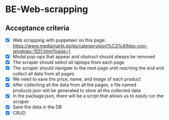 # BE-Web-scrapping

##   Acceptance criteria

- [x] Web scrapping with puppeteer on this page: https://www.mediamarkt.es/es/category/port%C3%A1tiles-con-windows-1551.html?page=1
- [x] Modal pop-ups that appear and obstruct should always be removed
- [x] The scraper should select all laptops from each page
- [x] The scraper should navigate to the next page until reaching the end and collect all data from all pages
- [x] We need to save the price, name, and image of each product
- [x] After collecting all the data from all the pages, a file named products.json will be generated to store all the collected data
- [x] In the package.json, there will be a script that allows us to easily run the scraper
- [x] Save the data in the DB
- [x] CRUD